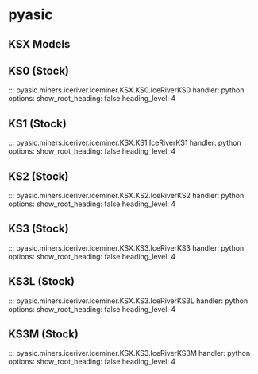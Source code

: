 # pyasic
## KSX Models

## KS0 (Stock)
::: pyasic.miners.iceriver.iceminer.KSX.KS0.IceRiverKS0
    handler: python
    options:
        show_root_heading: false
        heading_level: 4

## KS1 (Stock)
::: pyasic.miners.iceriver.iceminer.KSX.KS1.IceRiverKS1
    handler: python
    options:
        show_root_heading: false
        heading_level: 4

## KS2 (Stock)
::: pyasic.miners.iceriver.iceminer.KSX.KS2.IceRiverKS2
    handler: python
    options:
        show_root_heading: false
        heading_level: 4

## KS3 (Stock)
::: pyasic.miners.iceriver.iceminer.KSX.KS3.IceRiverKS3
    handler: python
    options:
        show_root_heading: false
        heading_level: 4

## KS3L (Stock)
::: pyasic.miners.iceriver.iceminer.KSX.KS3.IceRiverKS3L
    handler: python
    options:
        show_root_heading: false
        heading_level: 4

## KS3M (Stock)
::: pyasic.miners.iceriver.iceminer.KSX.KS3.IceRiverKS3M
    handler: python
    options:
        show_root_heading: false
        heading_level: 4

